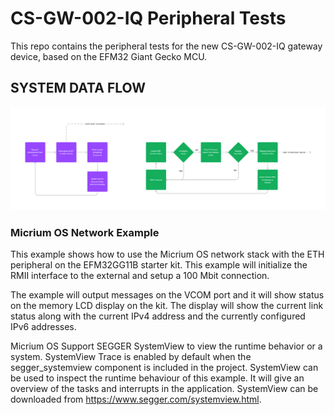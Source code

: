 # CS-GW-002-IQ Peripheral Tests

This repo contains the peripheral tests for the new CS-GW-002-IQ gateway device, based on the EFM32 Giant Gecko MCU.

## SYSTEM DATA FLOW

![System Function Flow](SYSTEM_FUNC_FLOW.png)

### Micrium OS Network Example

This example shows how to use the Micrium OS network stack with the ETH 
peripheral on the EFM32GG11B starter kit. This example will initialize 
the RMII interface to the external and setup a 100 Mbit connection.

The example will output messages on the VCOM port and it will show status 
on the memory LCD display on the kit. The display will show the current 
link status along with the current IPv4 address and the currently 
configured IPv6 addresses.

Micrium OS Support SEGGER SystemView to view the runtime behavior or a system.
SystemView Trace is enabled by default when the segger_systemview component
is included in the project. SystemView can be used to inspect the runtime
behaviour of this example. It will give an overview
of the tasks and interrupts in the application. SystemView can be downloaded 
from https://www.segger.com/systemview.html.
